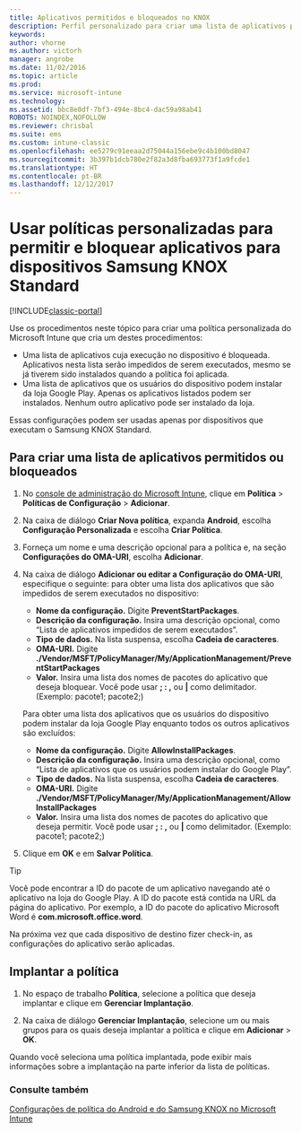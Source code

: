 ```yaml
---
title: Aplicativos permitidos e bloqueados no KNOX
description: Perfil personalizado para criar uma lista de aplicativos permitidos e bloqueados para KNOX.
keywords: 
author: vhorne
ms.author: victorh
manager: angrobe
ms.date: 11/02/2016
ms.topic: article
ms.prod: 
ms.service: microsoft-intune
ms.technology: 
ms.assetid: bbc8e0df-7bf3-494e-8bc4-dac59a98ab41
ROBOTS: NOINDEX,NOFOLLOW
ms.reviewer: chrisbal
ms.suite: ems
ms.custom: intune-classic
ms.openlocfilehash: ee5279c91eeaa2d75044a156ebe9c4b100bd8047
ms.sourcegitcommit: 3b397b1dcb780e2f82a3d8fba693773f1a9fcde1
ms.translationtype: HT
ms.contentlocale: pt-BR
ms.lasthandoff: 12/12/2017
---
```

# <a name="use-custom-policies-to-allow-and-block-apps-for-samsung-knox-standard-devices"></a>Usar políticas personalizadas para permitir e bloquear aplicativos para dispositivos Samsung KNOX Standard

[!INCLUDE[classic-portal](../includes/classic-portal.md)]

Use os procedimentos neste tópico para criar uma política personalizada do Microsoft Intune que cria um destes procedimentos:

- Uma lista de aplicativos cuja execução no dispositivo é bloqueada. Aplicativos nesta lista serão impedidos de serem executados, mesmo se já tiverem sido instalados quando a política foi aplicada.
- Uma lista de aplicativos que os usuários do dispositivo podem instalar da loja Google Play. Apenas os aplicativos listados podem ser instalados. Nenhum outro aplicativo pode ser instalado da loja.

Essas configurações podem ser usadas apenas por dispositivos que executam o Samsung KNOX Standard.

## <a name="to-create-an-allowed-or-blocked-app-list"></a>Para criar uma lista de aplicativos permitidos ou bloqueados

1. No [console de administração do Microsoft Intune](https://manage.microsoft.com/), clique em **Política** &gt; **Políticas de Configuração** &gt; **Adicionar**.
2. Na caixa de diálogo **Criar Nova política**, expanda **Android**, escolha **Configuração Personalizada** e escolha **Criar Política**.
3. Forneça um nome e uma descrição opcional para a política e, na seção **Configurações do OMA-URI**, escolha **Adicionar**.
4. Na caixa de diálogo **Adicionar ou editar a Configuração do OMA-URI**, especifique o seguinte: para obter uma lista dos aplicativos que são impedidos de serem executados no dispositivo:
    
    - **Nome da configuração.** Digite **PreventStartPackages**.
    - **Descrição da configuração.** Insira uma descrição opcional, como “Lista de aplicativos impedidos de serem executados”.
    -   **Tipo de dados.** Na lista suspensa, escolha **Cadeia de caracteres**.
    -   **OMA-URI.** Digite **./Vendor/MSFT/PolicyManager/My/ApplicationManagement/PreventStartPackages**
    -   **Valor.** Insira uma lista dos nomes de pacotes do aplicativo que deseja bloquear. Você pode usar **; : ,** ou **|** como delimitador. (Exemplo: pacote1; pacote2;)

    Para obter uma lista dos aplicativos que os usuários do dispositivo podem instalar da loja Google Play enquanto todos os outros aplicativos são excluídos:

    - **Nome da configuração.** Digite **AllowInstallPackages**.
    - **Descrição da configuração.** Insira uma descrição opcional, como “Lista de aplicativos que os usuários podem instalar do Google Play”.
    - **Tipo de dados.** Na lista suspensa, escolha **Cadeia de caracteres**.
    - **OMA-URI.** Digite **./Vendor/MSFT/PolicyManager/My/ApplicationManagement/AllowInstallPackages**
    - **Valor.** Insira uma lista dos nomes de pacotes do aplicativo que deseja permitir. Você pode usar **; : ,** ou **|** como delimitador. (Exemplo: pacote1; pacote2;)

4. Clique em **OK** e em **Salvar Política**. 

>[!TIP]
> Você pode encontrar a ID do pacote de um aplicativo navegando até o aplicativo na loja do Google Play. A ID do pacote está contida na URL da página do aplicativo. Por exemplo, a ID do pacote do aplicativo Microsoft Word é **com.microsoft.office.word**.

Na próxima vez que cada dispositivo de destino fizer check-in, as configurações do aplicativo serão aplicadas.


## <a name="deploy-the-policy"></a>Implantar a política

1.  No espaço de trabalho **Política**, selecione a política que deseja implantar e clique em **Gerenciar Implantação**.

2.  Na caixa de diálogo **Gerenciar Implantação**, selecione um ou mais grupos para os quais deseja implantar a política e clique em **Adicionar** &gt; **OK**.

 
Quando você seleciona uma política implantada, pode exibir mais informações sobre a implantação na parte inferior da lista de políticas.

### <a name="see-also"></a>Consulte também
[Configurações de política do Android e do Samsung KNOX no Microsoft Intune](android-policy-settings-in-microsoft-intune.md)
